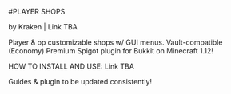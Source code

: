 #PLAYER SHOPS

by Kraken | Link TBA

Player & op customizable shops w/ GUI menus. Vault-compatible (Economy) Premium Spigot plugin for Bukkit on Minecraft 1.12!

HOW TO INSTALL AND USE: Link TBA

Guides & plugin to be updated consistently!

